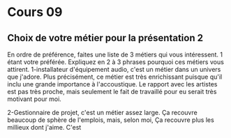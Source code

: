 # Cours 09 
## Choix de votre métier pour la présentation 2
En ordre de préférence, faites une liste de 3 métiers qui vous intéressent. 1 étant votre préférée. Expliquez en 2 à 3 phrases pourquoi ces métiers vous attirent. 
1-installateur d'équipement audio, c'est un métier dans un univers que j'adore. Plus précisément, ce métier est très enrichissant puisque qu'il inclu une grande importance à l'accoustique. Le rapport avec les artistes est pas très proche, mais seulement le fait de travaillé pour eu serait très motivant pour moi.

2-Gestionnaire de projet, c'est un métier assez large. Ça recouvre beaucoup de sphère de l'emplois, mais, selon moi, Ça recouvre plus les millieux dont j'aime.
C'est 
